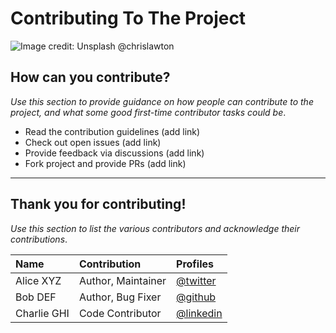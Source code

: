 # Contributing To The Project

![Image credit: Unsplash @chrislawton](https://images.unsplash.com/photo-1477414348463-c0eb7f1359b6)

## How can you contribute?

_Use this section to provide guidance on how people can contribute to the project, and what some good first-time contributor tasks could be_.

 * Read the contribution guidelines (add link)
 * Check out open issues (add link)
 * Provide feedback via discussions (add link)
 * Fork project and provide PRs (add link)

---

## Thank you for contributing!

_Use this section to list the various contributors and acknowledge their contributions_.

| Name | Contribution | Profiles |
|:---|:---|:---|
| Alice XYZ | Author, Maintainer | [@twitter](https://twitter.com/xyz)|
| Bob DEF | Author, Bug Fixer | [@github](https://github.com/xyz)|
| Charlie GHI | Code Contributor | [@linkedin](https://linkedin.com/in/xyz)|